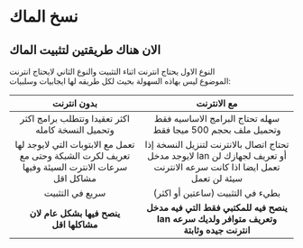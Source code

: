 # نسخ الماك

## الان هناك طريقتين لتثبيت الماك

النوع الاول يحتاج انترنت اثناء التثبيت والنوع الثاني لايحتاج انترنت  
 الموضوع ليس بهاذه السهولة بحيث لكل طريقه لها ايجابيات وسلبيات:

| بدون انترنت | مع الانترنت |
| :---: | :---: |
| اكثر تعقيدا وتتطلب برامج اكثر وتحميل النسخة كامله | سهله تحتاج البرامج الاساسيه فقط وتحميل ملف بحجم 500 ميجا فقط |
| تعمل مع الابتوبات التي لايوجد لها تعريف لكرت الشبكة وحتى مع سرعات الانترت السيئة وفيها مشاكل اقل | تحتاج اتصال بالانترنت لتنزيل النسخة إذا لايوجد مدخل lan أو تعريف لجهازك لن تعمل ايضا اذا كانت سرعه الانترنت سيئة لن تعمل |
| سريع في التثبيت | بطيء في التثبيت \(ساعتين أو اكثر\) |
| **ينصح فيها بشكل عام لان مشاكلها اقل** | **ينصح فيه للمكتبي فقط التي فيه مدخل lan وتعريف متوافر ولديك سرعه انترنت جيده وثابتة** |





